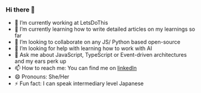 ### Hi there 👋

<!--
**anu294/anu294** is a ✨ _special_ ✨ repository because its `README.md` (this file) appears on your GitHub profile.

Here are some ideas to get you started:
-->


- 🔭 I’m currently working at LetsDoThis
- 🌱 I’m currently learning how to write detailed articles on my learnings so far
- 👯 I’m looking to collaborate on any JS/ Python based open-source
- 🤔 I’m looking for help with learning how to work with AI 
- 💬 Ask me about JavaScript, TypeScript or Event-driven architectures and my ears perk up
- 📫 How to reach me: You can find me on [linkedIn](https://www.linkedin.com/in/anu294/) 
- 😄 Pronouns: She/Her
- ⚡ Fun fact: I can speak intermediary level Japanese

